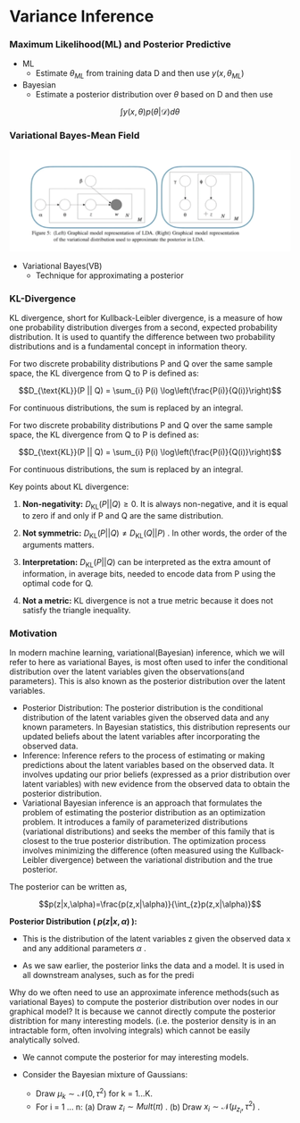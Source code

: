 # Variance Inference

### Maximum Likelihood(ML) and Posterior Predictive
- ML
     - Estimate $\theta_{ML}$ from training data D and then use $y(x, \theta_{ML})$
- Bayesian
    - Estimate a posterior distribution over $\theta$ based on D and then use

$$\int y(x,\theta)p(\theta|\mathcal{D})d\theta$$

### Variational Bayes-Mean Field

![](Pictures/Variational01.png)

- Variational Bayes(VB)
    - Technique for approximating a posterior


### KL-Divergence

KL divergence, short for Kullback-Leibler divergence, is a measure of how one probability distribution diverges from a second, expected probability distribution. It is used to quantify the difference between two probability distributions and is a fundamental concept in information theory.


For two discrete probability distributions P and Q over the same sample space, the KL divergence from Q to P is defined as:

$$D_{\text{KL}}(P || Q) = \sum_{i} P(i) \log\left(\frac{P(i)}{Q(i)}\right)$$

For continuous distributions, the sum is replaced by an integral.


For two discrete probability distributions P and Q over the same sample space, the KL divergence from Q to P is defined as:

$$D_{\text{KL}}(P || Q) = \sum_{i} P(i) \log\left(\frac{P(i)}{Q(i)}\right)$$

For continuous distributions, the sum is replaced by an integral.

Key points about KL divergence:

1. **Non-negativity:** $D_{\text{KL}}(P || Q) \geq 0$. It is always non-negative, and it is equal to zero if and only if P and Q are the same distribution.

2. **Not symmetric:** $D_{\text{KL}}(P || Q) \neq D_{\text{KL}}(Q || P)$ . In other words, the order of the arguments matters.

3. **Interpretation:** $D_{\text{KL}}(P || Q)$ can be interpreted as the extra amount of information, in average bits, needed to encode data from P using the optimal code for Q.

4. **Not a metric:** KL divergence is not a true metric because it does not satisfy the triangle inequality.


### Motivation

In modern machine learning, variational(Bayesian) inference, which we will refer to here as variational Bayes, is most often used to infer the conditional distribution over the latent variables given the observations(and parameters). This is also known as the posterior distribution over the latent variables. 
- Posterior Distribution: The posterior distribution is the conditional distribution of the latent variables given the observed data and any known parameters. In Bayesian statistics, this distribution represents our updated beliefs about the latent variables after incorporating the observed data.
- Inference: Inference refers to the process of estimating or making predictions about the latent variables based on the observed data. It involves updating our prior beliefs (expressed as a prior distribution over latent variables) with new evidence from the observed data to obtain the posterior distribution.
- Variational Bayesian inference is an approach that formulates the problem of estimating the posterior distribution as an optimization problem. It introduces a family of parameterized distributions (variational distributions) and seeks the member of this family that is closest to the true posterior distribution. The optimization process involves minimizing the difference (often measured using the Kullback-Leibler divergence) between the variational distribution and the true posterior.


The posterior can be written as,

$$p(z|x,\alpha)=\frac{p(z,x|\alpha)}{\int_{z}p(z,x|\alpha)}$$

**Posterior Distribution ( $p(z|x, \alpha)$ ):**

- This is the distribution of the latent variables z given the observed data x and any additional parameters $\alpha$ .

- As we saw earlier, the posterior links the data and a model. It is used in all downstream analyses, such as for the predi

Why do we often need to use an approximate inference methods(such as variational Bayes) to compute the posterior distribution over nodes in our graphical model? It is because we cannot directly compute the posterior distribtion for many interesting models. (i.e. the posterior density is in an intractable form, often involving integrals) which cannot be easily analytically solved. 


- We cannot compute the posterior for may interesting models. 

- Consider the Bayesian mixture of Gaussians:
    - Draw $\mu_k \sim \mathcal{N}(0, \tau^2)$ for k = 1...K. 
    - For i = 1 ... n:
        (a) Draw $z_i \sim Mult(\pi)$ .
        (b) Draw $x_i \sim \mathcal{N}(\mu_{z_i}, \tau^2)$ .